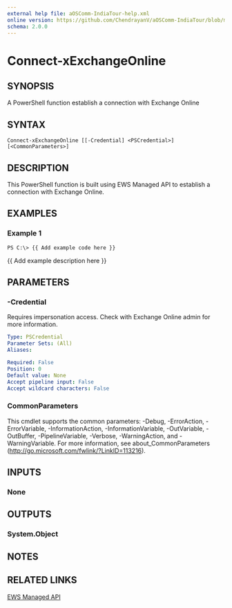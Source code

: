 ```yaml
---
external help file: aOSComm-IndiaTour-help.xml
online version: https://github.com/ChendrayanV/aOSComm-IndiaTour/blob/master/docs/Connect-xExchangeOnline.md
schema: 2.0.0
---
```


# Connect-xExchangeOnline

## SYNOPSIS
A PowerShell function establish a connection with Exchange Online

## SYNTAX

```
Connect-xExchangeOnline [[-Credential] <PSCredential>] [<CommonParameters>]
```

## DESCRIPTION
This PowerShell function is built using EWS Managed API to establish a connection with Exchange Online. 

## EXAMPLES

### Example 1
```
PS C:\> {{ Add example code here }}
```

{{ Add example description here }}

## PARAMETERS

### -Credential
Requires impersonation access. Check with Exchange Online admin for more information. 

```yaml
Type: PSCredential
Parameter Sets: (All)
Aliases: 

Required: False
Position: 0
Default value: None
Accept pipeline input: False
Accept wildcard characters: False
```

### CommonParameters
This cmdlet supports the common parameters: -Debug, -ErrorAction, -ErrorVariable, -InformationAction, -InformationVariable, -OutVariable, -OutBuffer, -PipelineVariable, -Verbose, -WarningAction, and -WarningVariable. For more information, see about_CommonParameters (http://go.microsoft.com/fwlink/?LinkID=113216).

## INPUTS

### None

## OUTPUTS

### System.Object

## NOTES

## RELATED LINKS
[EWS Managed API](http://www.microsoft.com)

